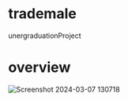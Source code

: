 # trademale

unergraduationProject

# overview
![Screenshot 2024-03-07 130718](https://github.com/Nooraldenberkdar/SupplyChain_ClientApp/assets/110327814/def1604f-cd00-49c5-9004-8c2b928efb65)
